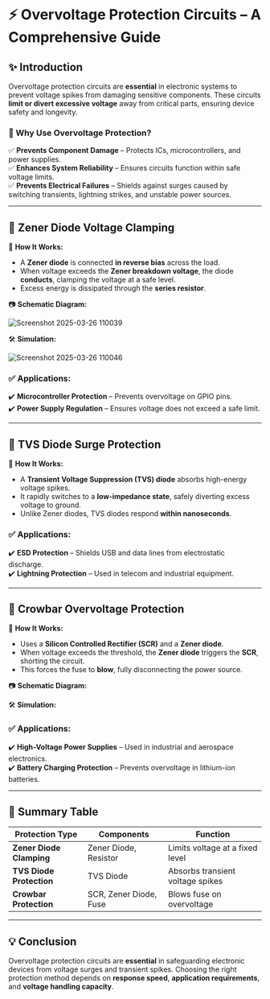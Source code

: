 # ⚡ Overvoltage Protection Circuits – A Comprehensive Guide

## ✨ Introduction  
Overvoltage protection circuits are **essential** in electronic systems to prevent voltage spikes from damaging sensitive components. These circuits **limit or divert excessive voltage** away from critical parts, ensuring device safety and longevity.  

### 🔹 Why Use Overvoltage Protection?
✅ **Prevents Component Damage** – Protects ICs, microcontrollers, and power supplies.  
✅ **Enhances System Reliability** – Ensures circuits function within safe voltage limits.  
✅ **Prevents Electrical Failures** – Shields against surges caused by switching transients, lightning strikes, and unstable power sources.  

---

## 📌 Zener Diode Voltage Clamping

🔹 **How It Works:**  
- A **Zener diode** is connected **in reverse bias** across the load.
- When voltage exceeds the **Zener breakdown voltage**, the diode **conducts**, clamping the voltage at a safe level.
- Excess energy is dissipated through the **series resistor**.

📷 **Schematic Diagram:**  

![Screenshot 2025-03-26 110039](https://github.com/user-attachments/assets/fb9a88ee-b90c-422c-a265-af9c6c3c9482)

🛠 **Simulation:**  

![Screenshot 2025-03-26 110046](https://github.com/user-attachments/assets/4d813cea-56cc-4037-822c-4fbfb497a4fb)

### ✅ Applications:  
✔️ **Microcontroller Protection** – Prevents overvoltage on GPIO pins.  
✔️ **Power Supply Regulation** – Ensures voltage does not exceed a safe limit.  

---

## 📌 TVS Diode Surge Protection

🔹 **How It Works:**  
- A **Transient Voltage Suppression (TVS) diode** absorbs high-energy voltage spikes.
- It rapidly switches to a **low-impedance state**, safely diverting excess voltage to ground.
- Unlike Zener diodes, TVS diodes respond **within nanoseconds**.

### ✅ Applications:  
✔️ **ESD Protection** – Shields USB and data lines from electrostatic discharge.  
✔️ **Lightning Protection** – Used in telecom and industrial equipment.  

---

## 📌 Crowbar Overvoltage Protection

🔹 **How It Works:**  
- Uses a **Silicon Controlled Rectifier (SCR)** and a **Zener diode**.
- When voltage exceeds the threshold, the **Zener diode** triggers the **SCR**, shorting the circuit.
- This forces the fuse to **blow**, fully disconnecting the power source.

📷 **Schematic Diagram:**  

🛠 **Simulation:**  

### ✅ Applications:  
✔️ **High-Voltage Power Supplies** – Used in industrial and aerospace electronics.  
✔️ **Battery Charging Protection** – Prevents overvoltage in lithium-ion batteries.  


---

## 📌 Summary Table  
| Protection Type | Components | Function |
|----------------|------------|----------|
| **Zener Diode Clamping** | Zener Diode, Resistor | Limits voltage at a fixed level |
| **TVS Diode Protection** | TVS Diode | Absorbs transient voltage spikes |
| **Crowbar Protection** | SCR, Zener Diode, Fuse | Blows fuse on overvoltage |

---

## 💡 Conclusion  
Overvoltage protection circuits are **essential** in safeguarding electronic devices from voltage surges and transient spikes. Choosing the right protection method depends on **response speed**, **application requirements**, and **voltage handling capacity**.
